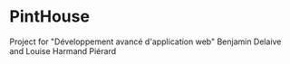 # PintHouse
Project for "Développement avancé d'application web"
Benjamin Delaive and Louise Harmand Piérard

